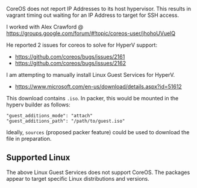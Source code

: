 CoreOS does not report IP Addresses to its host hypervisor.
This results in vagrant timing out waiting for an IP Address to target for SSH access.

I worked with Alex Crawford @ https://groups.google.com/forum/#!topic/coreos-user/jhohoUVuelQ

He reported 2 issues for coreos to solve for HyperV support:
- https://github.com/coreos/bugs/issues/2161
- https://github.com/coreos/bugs/issues/2162

I am attempting to manually install Linux Guest Services for HyperV.
- https://www.microsoft.com/en-us/download/details.aspx?id=51612

This download contains `.iso`. In packer, this would be mounted in the hyperv builder as follows:
```
"guest_additions_mode": "attach"
"guest_additions_path": "/path/to/guest.iso"
```

Ideally, `sources` (proposed packer feature) could be used to download the file in preparation.

## Supported Linux

The above Linux Guest Services does not support CoreOS.
The packages appear to target specific Linux distributions and versions.
